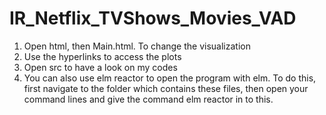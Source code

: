 # IR_Netflix_TVShows_Movies_VAD
1. Open html, then Main.html. To change the visualization
2. Use the hyperlinks to access the plots
3. Open src to have a look on my codes
4. You can also use elm reactor to open the program with elm. To do this, first navigate to the folder which contains these files, then open your command lines and give the command elm reactor in to this.
